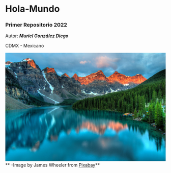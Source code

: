 # Hola-Mundo
### Primer Repositorio 2022

Autor: **_Muriel González Diego_**

CDMX - Mexicano

![Landscape](/Landscape.jpg)
**    -Image by James Wheeler from [Pixabay](https://pixabay.com/photos/alberta-canada-lake-mountains-2297204/?download)**
